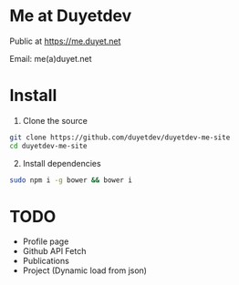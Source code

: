 # Me at Duyetdev

Public at https://me.duyet.net

Email: me(a)duyet.net

# Install 

1. Clone the source 
```sh
git clone https://github.com/duyetdev/duyetdev-me-site
cd duyetdev-me-site
```

2. Install dependencies
```sh
sudo npm i -g bower && bower i
```

# TODO

* Profile page
* Github API Fetch
* Publications
* Project (Dynamic load from json)
